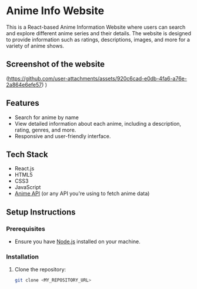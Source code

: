 
# Anime Info Website

This is a React-based Anime Information Website where users can search and explore different anime series and their details. The website is designed to provide information such as ratings, descriptions, images, and more for a variety of anime shows.

## Screenshot of the website
(https://github.com/user-attachments/assets/920c6cad-e0db-4fa6-a76e-2a864e6efe57)
)

## Features
- Search for anime by name
- View detailed information about each anime, including a description, rating, genres, and more.
- Responsive and user-friendly interface.
  
## Tech Stack
- React.js
- HTML5
- CSS3
- JavaScript
- [Anime API](https://animeapi.com) (or any API you're using to fetch anime data)

## Setup Instructions

### Prerequisites
- Ensure you have [Node.js](https://nodejs.org/) installed on your machine.
  
### Installation

1. Clone the repository:
   ```bash
   git clone <MY_REPOSITORY_URL>
